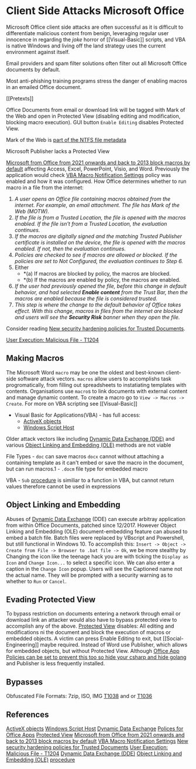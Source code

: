 
# Client Side Attacks Microsoft Office

Microsoft Office client side attacks are often successful as it is difficult to differentiate malicious content from benign, leveraging regular user innocence in regarding the *joke* horror of [[Visual-Basic]] scripts, and VBA is native Windows and living off the land strategy uses the current environment against itself. 

Email providers and spam filter solutions often filter out all Microsoft Office documents by default. 

Most anti-phishing training programs stress the danger of enabling macros in an emailed Office document.

[[Pretexts]]

Office Documents from email or download link will be tagged with Mark of the Web and open in Protected View (disabling editing and modification, blocking macro execution). GUI button `Enable Editing` disables Protected View.

Mark of the Web is [part of the NTFS file metadata](https://nolongerset.com/mark-of-the-web-details/)

Microsoft Publisher lacks a Protected View


[Microsoft from Office from 2021 onwards and back to 2013 block macros by default](https://learn.microsoft.com/en-us/deployoffice/security/internet-macros-blocked) affecting Access, Excel, PowerPoint, Visio, and Word. Previously the application would check [VBA Macro Notification Settings](https://learn.microsoft.com/en-us/deployoffice/security/internet-macros-blocked#vba-macro-notification-settings) policy was enabled and how it was configured. How Office determines whether to run macro in a file from the internet:
1. *A user opens an Office file containing macros obtained from the internet. For example, an email attachment. The file has Mark of the Web (MOTW).*
2. *If the file is from a Trusted Location, the file is opened with the macros enabled. If the file isn't from a Trusted Location, the evaluation continues.*    
3. *If the macros are digitally signed and the matching Trusted Publisher certificate is installed on the device, the file is opened with the macros enabled. If not, then the evaluation continues.*
4. *Policies are checked to see if macros are allowed or blocked. If the policies are set to Not Configured, the evaluation continues to Step 6.*
5. Either 
	 - *(a) If macros are blocked by policy, the macros are blocked.  
	- *(b) If the macros are enabled by policy, the macros are enabled.
6. *If the user had previously opened the file, before this change in default behavior, and had selected **Enable content** from the Trust Bar, then the macros are enabled because the file is considered trusted.*
7. *This step is where the change to the default behavior of Office takes effect. With this change, macros in files from the internet are blocked and users will see the **Security Risk** banner when they open the file.*

Consider reading [New security hardening policies for Trusted Documents](https://techcommunity.microsoft.com/t5/office-365-blog/new-security-hardening-policies-for-trusted-documents/ba-p/3023465).

[User Execution: Malicious File - T1204](https://attack.mitre.org/techniques/T1204/002/)

## Making Macros

The Microsoft Word `macro` may be one the oldest and best-known client-side software attack vectors. `macros` allow users to accomplishs task progromatically, from filling out spreadsheets to instatiating templates with contents. Organisations use `macro`s to link documents with external content and manage dynamic content. To create a macro go to `View -> Macros -> Create`. For more on VBA scripting see [[Visual-Basic]]
- Visual Basic for Applications(VBA) - has full access: 
	- [ActiveX objects](https://learn.microsoft.com/en-us/previous-versions/windows/desktop/automat/activex-objects)
	- [Windows Script Host](https://learn.microsoft.com/en-us/previous-versions/windows/internet-explorer/ie-developer/windows-scripting/at5ydy31(v=vs.84))

Older attack vectors like including [Dynamic Data Exchange (DDE)](https://learn.microsoft.com/en-us/windows/win32/dataxchg/about-dynamic-data-exchange?redirectedfrom=MSDN) and various [Object Linking and Embedding (OLE)](https://en.wikipedia.org/wiki/Object_Linking_and_Embedding) methods are not viable  

File Types
	- `doc` can save macros `docx` cannot without attaching a containing template as it can't embed or save the macro in the document, but can run macros.1
	- `.docm` file type for embedded macro

VBA - `Sub` [procedure](https://learn.microsoft.com/en-us/office/vba/Language/Concepts/Getting-Started/calling-sub-and-function-procedures) is similiar to a function in VBA, but cannot return values therefore cannot be used in expressions  


## Object Linking and Embedding 

Abuses of [Dynamic Data Exchange](https://docs.microsoft.com/en-us/windows/win32/dataxchg/about-dynamic-data-exchange?redirectedfrom=MSDN) (DDE) can execute arbitray application from within Office Documents, patched since 12/2017. However Object Linking and Embedding (OLE) document-embedding feature can abused to embed a batch file. Batch files were replaced by VBscript and Powershell, but  still functional in Windows 10. To accomplish this: `Insert -> Object -> Create from File -> Browser to .bat file -> Ok`, we be more stealthy by Changing the icon like the teenage hack you are with ticking the `Display as Icon` and `Change Icon...`  to select a specific icon. We can also enter a caption in the `Change Icon` popup. Users will see the Captioned name not the actual name. They will be prompted with a security warning as to whether to `Run` or `Cancel`. 

## Evading Protected View

To bypass restriction on documents entering a network through email or download link an attacker would also have to bypass protected view to accomplish any of the above. [Protected View](https://support.microsoft.com/en-us/topic/what-is-protected-view-d6f09ac7-e6b9-4495-8e43-2bbcdbcb6653) disables: All editing and modifications ni the document and block the execution of macros or embedded objects. A victim can press Enable Editing to exit, but [[Social-Engineering]] maybe required. Instead of Word use Publisher, which allows for embedded objects, but without Protected View. Although [Office App Policies can be  set to prevent this too so hide your csharp and hide golang](https://docs.microsoft.com/en-us/mem/intune/apps/app-office-policies) and Publisher is less frequently installed.

## Bypasses

Obfuscated File Formats: 7zip, ISO, IMG [T1038](https://attack.mitre.org/techniques/T1036) and or [T1036](https://attack.mitre.org/techniques/T1036/)

## References

[ActiveX objects](https://learn.microsoft.com/en-us/previous-versions/windows/desktop/automat/activex-objects)
[Windows Script Host](https://learn.microsoft.com/en-us/previous-versions/windows/internet-explorer/ie-developer/windows-scripting/at5ydy31(v=vs.84))
[Dynamic Data Exchange](https://docs.microsoft.com/en-us/windows/win32/dataxchg/about-dynamic-data-exchange?redirectedfrom=MSDN)
[Polices for Office Apps](https://docs.microsoft.com/en-us/mem/intune/apps/app-office-policies)
[Protected View](https://support.microsoft.com/en-us/topic/what-is-protected-view-d6f09ac7-e6b9-4495-8e43-2bbcdbcb6653)
[Microsoft from Office from 2021 onwards and back to 2013 block macros by default](https://learn.microsoft.com/en-us/deployoffice/security/internet-macros-blocked) 
[VBA Macro Notification Settings](https://learn.microsoft.com/en-us/deployoffice/security/internet-macros-blocked#vba-macro-notification-settings) 
[New security hardening policies for Trusted Documents](https://techcommunity.microsoft.com/t5/office-365-blog/new-security-hardening-policies-for-trusted-documents/ba-p/3023465)
[User Execution: Malicious File - T1204](https://attack.mitre.org/techniques/T1204/002/)
[Dynamic Data Exchange (DDE)](https://learn.microsoft.com/en-us/windows/win32/dataxchg/about-dynamic-data-exchange?redirectedfrom=MSDN)
[Object Linking and Embedding (OLE)](https://en.wikipedia.org/wiki/Object_Linking_and_Embedding) 
[procedure](https://learn.microsoft.com/en-us/office/vba/Language/Concepts/Getting-Started/calling-sub-and-function-procedures) 